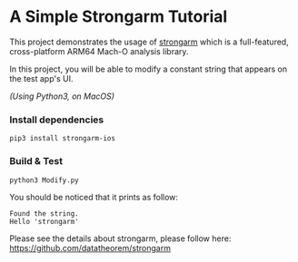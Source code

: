 # A Simple Strongarm Tutorial

This project demonstrates the usage of [strongarm](https://github.com/datatheorem/strongarm) which is a full-featured, cross-platform ARM64 Mach-O analysis library.

In this project, you will be able to modify a constant string that appears on the test app's UI.

_(Using Python3, on MacOS)_

### Install dependencies

```
pip3 install strongarm-ios
```

### Build & Test

```
python3 Modify.py
```
You should be noticed that it prints as follow:
```
Found the string.
Hello 'strongarm'
```

Please see the details about strongarm, please follow here: https://github.com/datatheorem/strongarm

